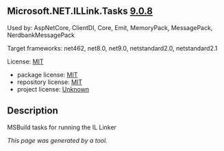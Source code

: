 ﻿Microsoft.NET.ILLink.Tasks [9.0.8](https://www.nuget.org/packages/Microsoft.NET.ILLink.Tasks/9.0.8)
--------------------

Used by: AspNetCore, ClientDI, Core, Emit, MemoryPack, MessagePack, NerdbankMessagePack

Target frameworks: net462, net8.0, net9.0, netstandard2.0, netstandard2.1

License: [MIT](../../../../licenses/mit) 

- package license: [MIT](https://licenses.nuget.org/MIT) 
- repository license: [MIT](https://github.com/dotnet/runtime) 
- project license: [Unknown](https://dot.net/) 

Description
-----------
MSBuild tasks for running the IL Linker

*This page was generated by a tool.*